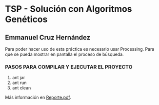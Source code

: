 # TSP - Solución con Algoritmos Genéticos
## Emmanuel Cruz Hernández

Para poder hacer uso de esta práctica es necesario usar Processing. Para que se pueda mostrar en pantalla el proceso de búsqueda.

### PASOS PARA COMPILAR Y EJECUTAR EL PROYECTO
1. ant jar
2. ant run
3. ant clean

Más información en [Reporte.pdf](https://github.com/EmmanuelCruz/TSP-Algoritmos-Geneticos/blob/master/Documentacion/Reporte.pdf). 
